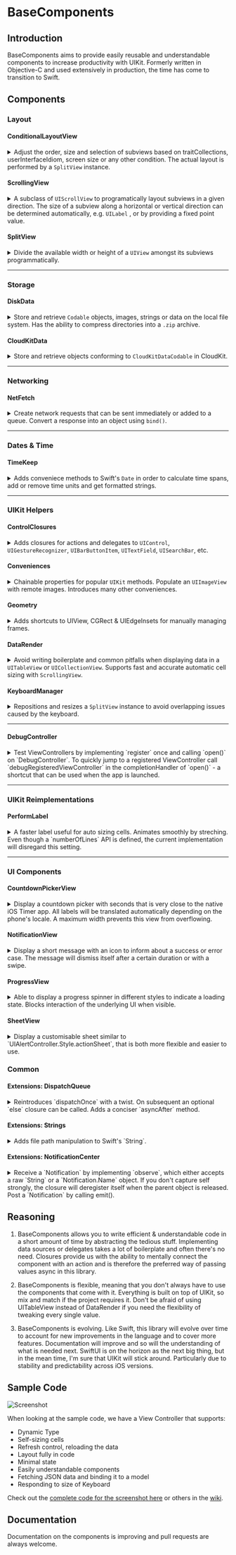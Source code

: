 # BaseComponents

## Introduction

BaseComponents aims to provide easily reusable and understandable components to increase productivity with UIKit. Formerly written in Objective-C and used extensively in production, the time has come to transition to Swift.

## Components

### Layout
#### ConditionalLayoutView  

<details>
<summary>Adjust the order, size and selection of subviews based on traitCollections, userInterfaceIdiom, screen size or any other condition. The actual layout is performed by a <code>SplitView</code> instance.</summary>

##### First Steps
Use ```addConditionalLayoutView()``` on any ```UIView```. To add conditional layout paths use ```addSubviews()``` and return ```true``` if a layout condition is met.
  
##### Code Sample
```swift
view.addConditionalLayoutView { (conditionalLayoutView) in
    let redView = UIView().color(.background, .red)
    let greenView = UIView().color(.background, .green)
    let blueView = UIView().color(.background, .blue)

    conditionalLayoutView.addSubviews({ (targetView) in
        targetView.addSubview(redView, layoutType: .equal)
        targetView.addSubview(greenView, layoutType: .equal)
        targetView.addSubview(blueView, layoutType: .equal)
    }) { (traitCollection) -> Bool in
        return traitCollection.horizontalSizeClass == .compact || traitCollection.horizontalSizeClass == .unspecified
    }

    conditionalLayoutView.addSubviews({ (targetView) in
        targetView.addSubview(greenView, layoutType: .percentage, value: 30, edgeInsets: .init(horizontal: 10))
        targetView.addSubview(redView, layoutType: .percentage, value: 70)
    }) { (traitCollection) -> Bool in
        return traitCollection.horizontalSizeClass == .regular
    }
}
```
---
</details>

#### ScrollingView
<details>
<summary>A subclass of <code>UIScrollView</code> to programatically layout  subviews in a given direction. The size of a subview along a horizontal or vertical direction can be determined automatically, e.g. <code>UILabel</code> , or by providing a fixed point value.</summary>

##### First Steps
Use ```addScrollingView()``` on any ```UIView```. 

##### Code Sample
```swift
view.addScrollingView { (scrollingView) in
    let label = UILabel("Large Title").size(.largeTitle, .bold)
    scrollingView.addSubview(label, edgeInsets: .init(horizontal: 15))

    let contentView = UIView().color(.background, .red)
    scrollingView.addSubview(contentView, layoutType: .fixed, value: 500)

    let footerView = UIView().color(.background, .blue)
    scrollingView.addSubview(footerView, layoutType: .fixed, value: 400)
}
```
---
</details>

#### SplitView
<details>
<summary>Divide the available width or height of a <code>UIView</code> amongst its subviews programmatically. </summary>

##### First Steps
Use ```addSplitView()``` on any ```UIView```. 

##### Code Sample
```swift
view.addSplitView { (splitView) in
    splitView.direction = .vertical
    
    splitView.addSubview(UIView().color(.background, .red), layoutType: .equal)
    splitView.addSubview(UIView().color(.background, .blue), layoutType: .equal)
    splitView.addSubview(UIView().color(.background, .green), layoutType: .fixed, value: 44)
}
```
</details>

---

### Storage
#### DiskData
<details>
<summary>Store and retrieve <code>Codable</code> objects, images, strings or data on the local file system. Has the ability to compress directories into a <code>.zip</code> archive.</summary>

##### First Steps
Create an instance of ```File``` or ```Directory```. Use ```save()``` to store data. 

##### Code Sample
```swift
let file = File(name: "helloWorld.txt")
file.save("Hello World!")
if let content = file.read(as: String.self) {
    print("File read", content)
}
file.delete()
```
---
</details>


#### CloudKitData
<details>
<summary>Store and retrieve objects conforming to <code>CloudKitDataCodable</code> in CloudKit.</summary>

##### First Steps 
Create a class conforming to the ```CloudKitDataCodable``` protocol. Create an instance of ```CloudKitDataProvider``` to perform CRUD operations on objects. When first trying to query objects, attributes will have to be adjusted in the CloudKit Dashboard. **Check the error parameter in the ```completionHandler``` for more information.**

##### Code Sample
```swift
class Note: CloudKitDataCodable {
    var record: CloudKitRecord?
    func searchableKeywords() -> String? {
        return text
    }
    
    var text: String = ""
}

let dataProvider: CloudKitDataProvider = CloudKitDataProvider(.public)

let note = Note()
note.text = "Hello World"
dataProvider.save(note) { (storedNote, error) in
    if error != nil {
        print("Error storing note, try again?")
    }
    if let storedNote = storedNote {
        print("Note saved with id:", storedNote.record?.id)
    }
}
```
</details>

---

### Networking
#### NetFetch
<details>
<summary>Create network requests that can be sent immediately or added to a queue. Convert a response into an object using <code>bind()</code>.</summary>

##### First Steps
Create a `NetFetchRequest` and call `fetch()` 

##### Code Sample
```swift
NetFetchRequest(urlString: "https://twitter.com/mmackh") { (response) in
    print(response.string())
}.fetch()
```
</details>

---

### Dates & Time
#### TimeKeep
<details>
<summary>Adds conveniece methods to Swift's <code>Date</code> in order to calculate time spans, add or remove time units and get formatted strings.</summary>

##### First Steps
Create a `Date` and call `remove()`  or `add()` to modify using time units. Use `format()` to retrieve a string.

##### Code Sample
```swift
let date = Date()
print(date.remove(.month(1)).dates(until: date))
print("In 7 seconds", date.add(.second(7)).format())

let past = date.remove(.year(5)).startOf(.month)
print(past.format(string: "EEEE, YYYY-MM-dd"))
```
</details>

---

### UIKit Helpers
#### ControlClosures
<details>
<summary>Adds closures for actions and delegates to <code>UIControl</code>, <code>UIGestureRecognizer</code>, <code>UIBarButtonItem</code>, <code>UITextField</code>, <code>UISearchBar</code>, etc. </summary>

##### First Steps
Create a `UIButton` and `addAction` for the desired control event.

##### Code Sample
```swift
let button = UIButton(title: "Tap me!", type: .system)
button.addAction(for: .touchUpInside) { (button) in
    print("Hello World!")
}
```
---
</details>

#### Conveniences
<details>
<summary>Chainable properties for popular <code>UIKit</code> methods. Populate an <code>UIImageView</code> with remote images. Introduces many other conveniences.</summary>

##### Code Sample
```swift
let label = UILabel("Hello World!")
    .size(.largeTitle, .bold)
    .color(.text, .blue)
    .color(.background, .white)
    .align(.center)
```
---
</details>

#### Geometry
<details>
<summary>Adds shortcuts to UIView, CGRect & UIEdgeInsets for manually managing frames.</summary>

##### Code Sample
```swift
let label = UILabel("Hello World!")
label.x = 10
label.y = 10
label.width = 200
label.height = 300

let view = UIView().width(50).height(50)
```
---
</details>

#### DataRender
<details>
<summary>Avoid writing boilerplate and common pitfalls when displaying data in a <code>UITableView</code> or <code>UICollectionView</code>. Supports fast and accurate automatic cell sizing with <code>ScrollingView</code>. </summary>

##### First Steps
Create a `UITableViewCell` or `UICollectionView` subclass and overwrite `bindObject()`. Create an instance of `DataRenderConfiguration` and use it to init `DataRender`. Finally call `renderArray()`.

##### Automatic Height for `UITableViewCell`
- Implement `itemAutomaticRowHeightCacheKeyHandler()` on your `DataRender` instance
- Add a `ScrollingView` as the first subview of the cell's `contentView`, i.e. `contentView.addScrollingView()`.
- To accurately measure the required height, `safeAreaInsets` and `layoutMargins` for every object in advance, an invisible child `UITableView` is added the provided `UITableViewCell` subclass. To recalculate a height based on new information or user action `recalculateAutomaticHeight()`


##### Code Sample
```swift
class Cell: UITableViewCell {
    override func bindObject(_ obj: AnyObject) {
        textLabel?.text = obj as? String
    }
}

lazy var dataRender: DataRender = {
    let config = DataRenderConfiguration(cellClass: Cell.self)
    let render = DataRender(configuration: config)
    render.adjustInsets = true
    render.onSelect { (itemRenderProperties) in
        print("Tapped:",itemRenderProperties.object)
    }
    view.addSubview(render)
    return render
}()

override func viewDidLoad() {
    super.viewDidLoad()

    dataRender.renderArray(["Hello","World"])
}
```
---
</details>

#### KeyboardManager
<details>
<summary>Repositions and resizes a <code>SplitView</code> instance to avoid overlapping issues caused by the keyboard.</summary>

##### Code Sample
```swift
KeyboardManager.manage(rootView: view, resizableChildSplitView: splitView)
```
</details>

---
</details>

#### DebugController
<details>
<summary>Test ViewControllers by implementing `register` once and calling `open()` on `DebugController`. To quickly jump to a registered ViewController call `debugRegisteredViewController` in the completionHandler of `open()` - a shortcut that can be used when the app is launched.</summary>

##### Code Sample
```swift
DebugController.register(name: "ScrollingView") { (coordinator) in
    parentViewController.present(ScrollingViewController())
}

DebugController.open(completionHandler: nil)
```
</details>

---

### UIKit Reimplementations
#### PerformLabel
<details>
<summary>A faster label useful for auto sizing cells. Animates smoothly by streching. Even though a `numberOfLines`  API is defined, the current implementation will disregard this setting.</summary>

##### Code Sample
```swift
lazy var contentLabel: PerformLabel = {
    return PerformLabel()
        .align(.left)
        .color(.background, .black)
        .color(.text, .white)
        .size(.body)
}()
```
</details>

---

### UI Components

#### CountdownPickerView
<details>
<summary>Display a countdown picker with seconds that is very close to the native iOS Timer app. All labels will be translated automatically depending on the phone's locale. A maximum width prevents this view from overflowing.</summary>

##### First Steps
Create a new `CountdownPickerView` instance and add it to a target view.

##### Code Sample
```swift
let datePicker = CountdownPickerView()
datePicker.isEndless = true
datePicker.countDownDuration = TimeInterval(3 * 60 * 60 + 2 * 60 + 1)
view.addSubview(datePicker)
```
---
</details>

#### NotificationView
<details>
<summary>Display a short message with an icon to inform about a success or error case. The message will dismiss itself after a certain duration or with a swipe.</summary>

##### Important Notes
Only show short messages. A message with a required width less than the width of the superview's frame will only take up the minimum required space.

##### Code Sample
```swift
NotificationView.show(.success, in: self.navigationController?.view, for: 2, message: "Document Uploaded")
```
---
</details>

#### ProgressView
<details>
<summary>Able to display a progress spinner in different styles to indicate a loading state. Blocks interaction of the underlying UI when visible.</summary>

##### First Steps
Use the convenience method `showProgressView()` on any `UIView` to display a loading state.

##### Code Sample
```swift
view.showProgressView(true, type: .appleStyle)
DispatchQueue.main.asyncAfter(deadline: .now() + 5) {
    view.showProgressView(false)
}
```
---
</details>

#### SheetView
<details>
<summary>Display a customisable sheet similar to `UIAlertController.Style.actionSheet`, that is both more flexible and easier to use.</summary>

##### Structure
 A `SheetView` instance can be constructed using `components`. A component provides a contentView and a given height (height can either be static or dynamic, use `invalidateLayout()` to recalculate). Premade `SheetViewComponent` include:
 ```
    - SheetViewPullTab: A pill view indicating that the sheet can be interactively dismissed  
    - SheetViewNavigationBar: A simple compact `UINavigationBar` replica   
    - SheetViewButton: A button module that highlights and acts like an UIAlertController button   
    - SheetViewSeparator: A hairline divider used to separate components   
    - SheetViewSpace: Divides components into sections   
    - SheetViewCustomView: A base class to use for adding custom UI to SheetView   
 ```
 Each section (divided by SheetViewSpace), has a background which can be styled using `sectionBackgroundViewProvider()`. To further style the sheet, use `maximumWidth`, `adjustToSafeAreaInsets` or `horizontalInset`. After components have been added and the sheet is styled, display it using `show(in view: UIView?)`.    

##### Code Sample
```swift
let sheetView = SheetView()
 sheetView.components = [
    SheetViewButton("Delete", configurationHandler: { (button) in
        button.color(.text, .red)
    }, onTap: nil),
    SheetViewSpace(),
    SheetViewButton("Cancel", onTap: nil),
 ]
 sheetView.show(in: self.view)
```
</details>

### Common

#### Extensions: DispatchQueue
<details>
<summary>Reintroduces `dispatchOnce` with a twist. On subsequent an optional `else` closure can be called. Adds a conciser `asyncAfter` method.</summary>

##### Code Sample
```swift
DispatchQueue.main.once {
    print("Called only one time")
} else: {
    print("Called subsequently")
}

DispatchQueue.main.async(after: 1.0) {
    print("1s later")
}
```
</details>

#### Extensions: Strings
<details>
<summary>Adds file path manipulation to Swift's `String`.</summary>

##### Code Sample
```swift
"/Users/me/document.pdf".lastPathComponent
"/Users/me/document.pdf".pathExtension
```
</details>

#### Extensions: NotificationCenter
<details>
<summary>Receive a `Notification` by implementing `observe`, which either accepts a raw `String` or a   `Notification.Name` object. If you don't capture self strongly, the closure will deregister itself when the parent object is released. Post a `Notification` by calling emit().</summary>

##### Code Sample
```swift
observe("hi") { (notification) in
    print("Hi observed")
}

emit("hi")
```
</details>

## Reasoning

1) BaseComponents allows you to write efficient & understandable code in a short amount of time by abstracting the tedious stuff. Implementing data sources or delegates takes a lot of boilerplate and often there's no need. Closures provide us with the ability to mentally connect the component with an action and is therefore the preferred way of passing values async in this library.

2) BaseComponents is flexible, meaning that you don't always have to use the components that come with it. Everything is built on top of UIKit, so mix and match if the project requires it. Don't be afraid of using UITableView instead of DataRender if you need the flexibility of tweaking every single value.

3) BaseComponents is evolving. Like Swift, this library will evolve over time to account for new improvements in the language and to cover more features. Documentation will improve and so will the understanding of what is needed next. SwiftUI is on the horizon as the next big thing, but in the mean time, I'm sure that UIKit will stick around. Particularly due to stability and predictability across iOS versions.

## Sample Code

![Screenshot](https://user-images.githubusercontent.com/948693/71639820-2a930100-2c7e-11ea-8700-24bb3c0b6318.png)

When looking at the sample code, we have a View Controller that supports:
- Dynamic Type
- Self-sizing cells
- Refresh control, reloading the data
- Layout fully in code
- Minimal state
- Easily understandable components
- Fetching JSON data and binding it to a model
- Responding to size of Keyboard

Check out the [complete code for the screenshot here](https://github.com/mmackh/BaseComponents/wiki/Sample-Code) or others in the [wiki](https://github.com/mmackh/BaseComponents/wiki).

## Documentation

Documentation on the components is improving and pull requests are always welcome.




